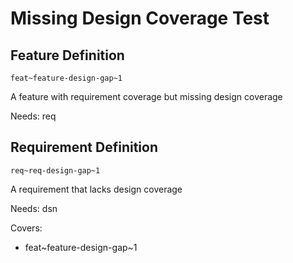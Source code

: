 # Missing Design Coverage Test

## Feature Definition 
`feat~feature-design-gap~1`

A feature with requirement coverage but missing design coverage

Needs: req

## Requirement Definition
`req~req-design-gap~1`

A requirement that lacks design coverage

Needs: dsn

Covers: 
- feat~feature-design-gap~1